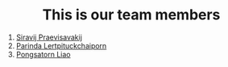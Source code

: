 


<h1 style="text-align: center"> This is our team members </h1>

1. [Siravij Praevisavakij](https://siravijbb.com)
2. [Parinda Lertpituckchaiporn](https://www.instagram.com/parin.dear._?igsh=Z3UwNXhsbXA4a2d6)
3. [Pongsatorn Liao](https://www.instagram.com/liaxikkxw/)
